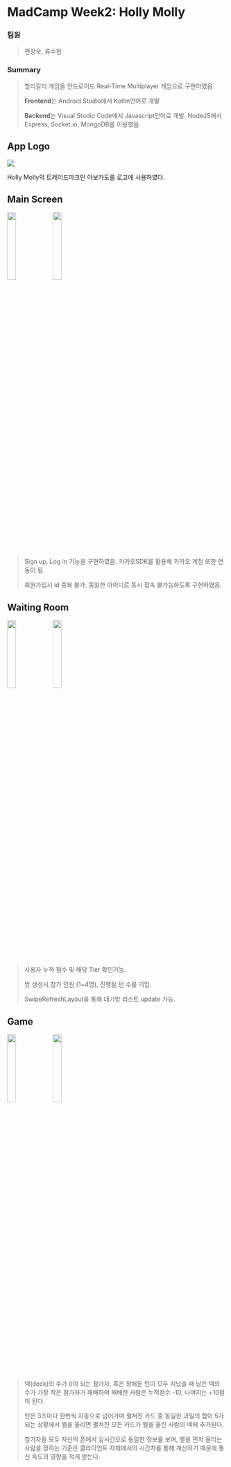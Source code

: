 
# MadCamp Week2: Holly Molly

### 팀원

> 편장욱, 류수현

### Summary

> 할리갈리 게임을 안드로이드 Real-Time Multiplayer 게임으로 구현하였음.
>
> <b>Frontend</b>는 Android Studio에서 Kotlin언어로 개발
>
> <b>Backend</b>는 Visual Studio Code에서 Javascript언어로 개발. NodeJS에서 Express, Socket.io, MongoDB를 이용했음.

## App Logo
<img src="https://user-images.githubusercontent.com/79245586/125461762-7f1a1935-f9bc-462c-9777-3de7a314ecf0.png">

Holly Molly의 트레이드마크인 아보카도를 로고에 사용하였다.

## Main Screen
<img src="https://user-images.githubusercontent.com/79245586/125462255-da6e6723-d3eb-4581-ab68-dedbc655ff79.gif" width="20%"> <img src="https://user-images.githubusercontent.com/79245586/125462325-873262a7-83b1-4def-a170-0b3de2af0436.gif" width="20%">

> Sign up, Log in 기능을 구현하였음. 카카오SDK를 활용해 카카오 계정 또한 연동이 됨.
> 
> 회원가입시 id 중복 불가. 동일한 아이디로 동시 접속 불가능하도록 구현하였음.


## Waiting Room
<img src="https://user-images.githubusercontent.com/79245586/125462715-e33f01b5-762f-409f-a3ff-970dd7ba85c5.gif" width="20%"> <img src="https://user-images.githubusercontent.com/79245586/125462808-4143bc2b-8bcd-42e9-b17e-b42c2c87ff99.gif" width="20%">

> 사용자 누적 점수 및 해당 Tier 확인가능.
>
> 방 생성시 참가 인원 (1~4명), 진행될 턴 수를 기입.
>
> SwipeRefreshLayout을 통해 대기방 리스트 update 가능.


## Game
<img src="https://user-images.githubusercontent.com/79245586/125462908-a776d09d-e592-49cc-a1a6-68d21c7a46ae.gif" width="20%"> <img src="https://user-images.githubusercontent.com/79245586/125464192-502b7550-14bb-461c-abe2-5a22975b835f.gif" width="20%">


> 덱(deck)의 수가 0이 되는 참가자, 혹은 정해둔 턴이 모두 지났을 때 남은 덱의 수가 가장 작은 참가자가 패배하며 패배한 사람은 누적점수 -10, 나머지는 +10점이 된다.
>
> 턴은 3초마다 한번씩 자동으로 넘어가며 펼쳐진 카드 중 동일한 과일의 합이 5가 되는 상황에서 벨을 울리면 펼쳐진 모든 카드가 벨을 울린 사람의 덱에 추가된다.
>
> 참가자들 모두 자신의 폰에서 실시간으로 동일한 정보를 보며, 벨을 먼저 울리는 사람을 정하는 기준은 클라이언트 자체에서의 시간차를 통해 계산하기 때문에 통신 속도의 영향을 적게 받는다.
